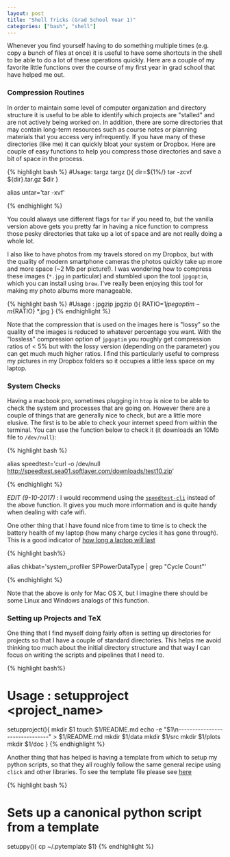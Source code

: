 ```yaml
---
layout: post
title: "Shell Tricks (Grad School Year 1)"
categories: ["bash", "shell"]
---
```


Whenever you find yourself having to do something multiple times (e.g. copy a bunch of files at once) it is useful to have some shortcuts in the shell to be able to do a lot of these operations quickly. Here are a couple of my favorite little functions over the course of my first year in grad school that have helped me out.

### Compression Routines

In order to maintain some level of computer organization and directory structure it is useful to be able to identify which projects are "stalled" and are not actively being worked on. In addition, there are some directories that may contain long-term resources such as course notes or planning materials that you access very infrequently. If you have many of these directories (like me) it can quickly bloat your system or Dropbox. Here are couple of easy functions to help you compress those directories and save a bit of space in the process.   

{% highlight bash %}
#Usage: targz <directory>
targz (){
	dir=${1%/}
	tar -zcvf ${dir}.tar.gz $dir
}

alias untar='tar -xvf'

{% endhighlight %}


You could always use different flags for `tar` if you need to, but the vanilla version above gets you pretty far in having a nice function to compress those pesky directories that take up a lot of space and are not really doing a whole lot.

I also like to have photos from my travels stored on my Dropbox, but with the quality of modern smartphone cameras the photos quickly take up more and more space (~2 Mb per picture!). I was wondering how to compress these images (`*.jpg` in particular) and stumbled upon the tool `jpgoptim`, which you can install using `brew`.  I've really been enjoying this tool for making my photo albums more manageable.

{% highlight bash %}
#Usage : jpgzip <pct compressed>
jpgzip (){
  RATIO=$1
  jpegoptim -m${RATIO} *.jpg
}
{% endhighlight %}

Note that the compression that is used on the images here is "lossy" so the quality of the images is reduced to whatever percentage you want. With the "lossless" compression option of `jpgoptim` you roughly get compression ratios of < 5% but with the lossy version (depending on the parameter) you can get much much higher ratios. I find this particularly useful to compress my pictures in my Dropbox folders so it occupies a little less space on my laptop.

### System Checks

Having a macbook pro, sometimes plugging in `htop` is nice to be able to check the system and processes that are going on. However there are a couple of things that are generally nice to check, but are a little more elusive. The first is to be able to check your internet speed from within the terminal. You can use the function below to check it (it downloads an 10Mb file to `/dev/null`):

{% highlight bash %}

alias speedtest='curl -o /dev/null http://speedtest.sea01.softlayer.com/downloads/test10.zip'

{% endhighlight %}

*EDIT (9-10-2017)* : I would recommend using the [`speedtest-cli`](https://github.com/sivel/speedtest-cli) instead of the above function. It gives you much more information and is quite handy when dealing with cafe wifi.

One other thing that I have found nice from time to time is to check the battery health of my laptop (how many charge cycles it has gone through). This is a good indicator of [how long a laptop will last](https://support.apple.com/en-us/HT201585)

{% highlight bash%}

alias chkbat='system_profiler SPPowerDataType | grep "Cycle Count"'

{% endhighlight %}

Note that the above is only for Mac OS X, but I imagine there should be some Linux and Windows analogs of this function.


### Setting up Projects and TeX

One thing that I find myself doing fairly often is setting up directories for projects so that I have a couple of standard directories. This helps me avoid thinking too much about the initial directory structure and that way I can focus on writing the scripts and pipelines that I need to.

{% highlight bash%}
# Usage : setupproject <project_name>
setupproject(){
	mkdir $1
	touch $1/README.md
	echo -e "$1\n-------------------------------" > $1/README.md
	mkdir $1/data
	mkdir $1/src
	mkdir $1/plots
	mkdir $1/doc
}
{% endhighlight %}

Another thing that has helped is having a template from which to setup my python scripts, so that they all roughly follow the same general recipe using `click` and other libraries. To see the template file please see [here](https://gist.github.com/aabiddanda/d32a75e8f14b0e471ceb6ff3c625ef1b)

{% highlight bash %}
  # Sets up a canonical python script from a template
  setuppy(){ cp ~/.pytemplate $1}
{% endhighlight %}
